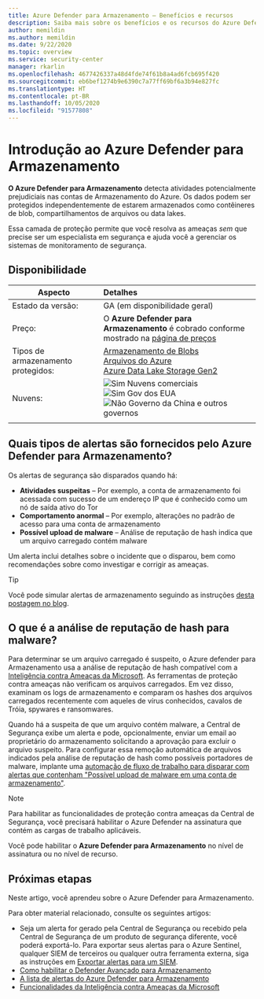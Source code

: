 ```yaml
---
title: Azure Defender para Armazenamento – Benefícios e recursos
description: Saiba mais sobre os benefícios e os recursos do Azure Defender para Armazenamento.
author: memildin
ms.author: memildin
ms.date: 9/22/2020
ms.topic: overview
ms.service: security-center
manager: rkarlin
ms.openlocfilehash: 4677426337a48d4fde74f61b8a4ad6fcb695f420
ms.sourcegitcommit: eb6bef1274b9e6390c7a77ff69bf6a3b94e827fc
ms.translationtype: HT
ms.contentlocale: pt-BR
ms.lasthandoff: 10/05/2020
ms.locfileid: "91577808"
---
```

# <a name="introduction-to-azure-defender-for-storage"></a>Introdução ao Azure Defender para Armazenamento

**O Azure Defender para Armazenamento** detecta atividades potencialmente prejudiciais nas contas de Armazenamento do Azure. Os dados podem ser protegidos independentemente de estarem armazenados como contêineres de blob, compartilhamentos de arquivos ou data lakes.

Essa camada de proteção permite que você resolva as ameaças *sem* que precise ser um especialista em segurança e ajuda você a gerenciar os sistemas de monitoramento de segurança.


## <a name="availability"></a>Disponibilidade

|Aspecto|Detalhes|
|----|:----|
|Estado da versão:|GA (em disponibilidade geral)|
|Preço:|O **Azure Defender para Armazenamento** é cobrado conforme mostrado na [página de preços](security-center-pricing.md)|
|Tipos de armazenamento protegidos:|[Armazenamento de Blobs](https://azure.microsoft.com/services/storage/blobs/)<br>[Arquivos do Azure](https://docs.microsoft.com/azure/storage/files/storage-files-introduction)<br>[Azure Data Lake Storage Gen2](https://docs.microsoft.com/azure/storage/blobs/data-lake-storage-introduction)|
|Nuvens:|![Sim](./media/icons/yes-icon.png) Nuvens comerciais<br>![Sim](./media/icons/yes-icon.png) Gov dos EUA<br>![Não](./media/icons/no-icon.png) Governo da China e outros governos|
|||


## <a name="what-kind-of-alerts-does-azure-defender-for-storage-provide"></a>Quais tipos de alertas são fornecidos pelo Azure Defender para Armazenamento?

Os alertas de segurança são disparados quando há:

- **Atividades suspeitas** – Por exemplo, a conta de armazenamento foi acessada com sucesso de um endereço IP que é conhecido como um nó de saída ativo do Tor
- **Comportamento anormal** – Por exemplo, alterações no padrão de acesso para uma conta de armazenamento
- **Possível upload de malware** – Análise de reputação de hash indica que um arquivo carregado contém malware

Um alerta inclui detalhes sobre o incidente que o disparou, bem como recomendações sobre como investigar e corrigir as ameaças.

> [!TIP]
> Você pode simular alertas de armazenamento seguindo as instruções [desta postagem no blog](https://techcommunity.microsoft.com/t5/azure-security-center/validating-atp-for-azure-storage-detections-in-azure-security/ba-p/1068131).


## <a name="what-is-hash-reputation-analysis-for-malware"></a>O que é a análise de reputação de hash para malware?

Para determinar se um arquivo carregado é suspeito, o Azure defender para Armazenamento usa a análise de reputação de hash compatível com a [Inteligência contra Ameaças da Microsoft](https://go.microsoft.com/fwlink/?linkid=2128684). As ferramentas de proteção contra ameaças não verificam os arquivos carregados. Em vez disso, examinam os logs de armazenamento e comparam os hashes dos arquivos carregados recentemente com aqueles de vírus conhecidos, cavalos de Tróia, spywares e ransomwares. 

Quando há a suspeita de que um arquivo contém malware, a Central de Segurança exibe um alerta e pode, opcionalmente, enviar um email ao proprietário do armazenamento solicitando a aprovação para excluir o arquivo suspeito. Para configurar essa remoção automática de arquivos indicados pela análise de reputação de hash como possíveis portadores de malware, implante uma [automação de fluxo de trabalho para disparar com alertas que contenham "Possível upload de malware em uma conta de armazenamento"](https://techcommunity.microsoft.com/t5/azure-security-center/how-to-respond-to-potential-malware-uploaded-to-azure-storage/ba-p/1452005).

> [!NOTE]
> Para habilitar as funcionalidades de proteção contra ameaças da Central de Segurança, você precisará habilitar o Azure Defender na assinatura que contém as cargas de trabalho aplicáveis.
>
> Você pode habilitar o **Azure Defender para Armazenamento** no nível de assinatura ou no nível de recurso.



## <a name="next-steps"></a>Próximas etapas

Neste artigo, você aprendeu sobre o Azure Defender para Armazenamento.

Para obter material relacionado, consulte os seguintes artigos: 

- Seja um alerta for gerado pela Central de Segurança ou recebido pela Central de Segurança de um produto de segurança diferente, você poderá exportá-lo. Para exportar seus alertas para o Azure Sentinel, qualquer SIEM de terceiros ou qualquer outra ferramenta externa, siga as instruções em [Exportar alertas para um SIEM](continuous-export.md).
- [Como habilitar o Defender Avançado para Armazenamento](https://docs.microsoft.com/azure/storage/common/storage-advanced-threat-protection)
- [A lista de alertas do Azure Defender para Armazenamento](alerts-reference.md#alerts-azurestorage)
- [Funcionalidades da Inteligência contra Ameaças da Microsoft](https://go.microsoft.com/fwlink/?linkid=2128684)